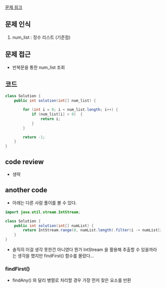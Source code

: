 [문제 링크](https://school.programmers.co.kr/learn/courses/30/lessons/181896)

## 문제 인식

1. num_list : 정수 리스트 (기준점)

## 문제 접근

- 반복문을 통한 num_list 조회

## 코드

```java
class Solution {
    public int solution(int[] num_list) {

        for (int i = 0; i < num_list.length; i++) {
            if (num_list[i] < 0)  {
                return i;
            }
        }

        return -1;
    }
}
```

## code review

- 생략

## another code

- 아래는 다른 사람 풀이를 볼 수 있다.

```java
import java.util.stream.IntStream;

class Solution {
    public int solution(int[] numList) {
        return IntStream.range(0, numList.length).filter(i -> numList[i] < 0).findFirst().orElse(-1);
    }
}
```

- 솔직히 이걸 생각 못한건 아니였다 뭔가 IntStream 을 활용해 추출할 수 있을까라는 생각을 했지만 findFirst() 함수를 몰랐다...

### findFirst()

- findAny() 와 달리 병렬로 처리할 경우 가장 먼저 찾은 요소를 반환